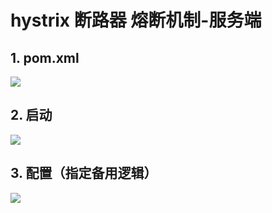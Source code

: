 # hystrix 断路器 熔断机制-服务端

## 1. pom.xml
![](http://ww1.sinaimg.cn/large/005PjuVtgy1fquxkp9u5cj30i902pmx0.jpg)

## 2. 启动
![](http://ww1.sinaimg.cn/large/005PjuVtgy1fquxl4ctmjj30ni0aiq34.jpg)

## 3. 配置（指定备用逻辑）
![](http://ww1.sinaimg.cn/large/005PjuVtgy1fquxlxhgp5j30u70ghmxt.jpg)